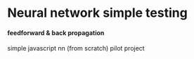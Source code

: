 # Neural network simple testing
#### feedforward & back propagation


simple javascript nn (from scratch) pilot project